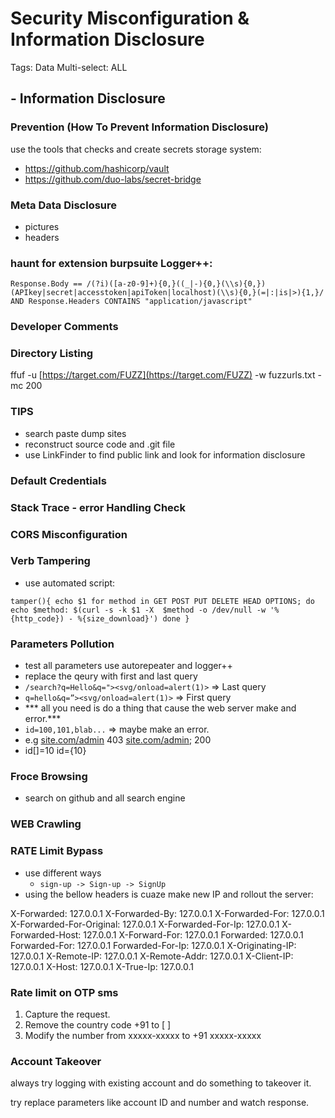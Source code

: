 # Security Misconfiguration & Information Disclosure

Tags: Data
Multi-select: ALL

## -  Information Disclosure

### Prevention (How To Prevent Information Disclosure)

use the tools that checks and create secrets storage system:

- https://github.com/hashicorp/vault
- https://github.com/duo-labs/secret-bridge

### Meta Data Disclosure

- pictures
- headers

### haunt for extension burpsuite Logger++:

`Response.Body == /(?i)([a-z0-9]+){0,}((_|-){0,}(\\s){0,})(APIkey|secret|accesstoken|apiToken|localhost)(\\s){0,}(=|:|is|>){1,}/ AND Response.Headers CONTAINS "application/javascript"` 

### Developer Comments

### Directory Listing

ffuf -u [https://target.com/FUZZ](https://target.com/FUZZ) -w fuzzurls.txt -mc 200

### TIPS

- search paste dump sites
- reconstruct source code and .git file
- use LinkFinder to find public link  and look for information disclosure

### Default Credentials

### Stack Trace - error Handling Check

### CORS Misconfiguration

### Verb Tampering

- use automated script:

`tamper(){
echo $1
for method in GET POST PUT DELETE HEAD OPTIONS; do
echo $method: $(curl -s -k $1 -X  $method -o /dev/null -w '%{http_code}) - %{size_download}')
done
}`

### Parameters Pollution

- test all parameters use autorepeater and logger++
- replace the qeury with first and last query
- `/search?q=Hello&q="><svg/onload=alert(1)>`  ⇒ Last query
- `q=hello&q=”><svg/onload=alert(1)>`  ⇒ First query
- *** all you need is do a thing that cause the web server make and error.***
- `id=100,101,blab...` ⇒ maybe make an error.
- e.g [site.com/admin](http://site.com/admin) 403 [site.com/admin](http://site.com/admin); 200
- id[]=10 id={10}

### Froce Browsing

- search on github and all search engine

### WEB Crawling

### RATE Limit Bypass

- use different ways
    - `sign-up -> Sign-up -> SignUp`
- using the bellow headers is cuaze make new IP and rollout the server:

X-Forwarded: 127.0.0.1
X-Forwarded-By: 127.0.0.1
X-Forwarded-For: 127.0.0.1
X-Forwarded-For-Original: 127.0.0.1
X-Forwarded-For-Ip: 127.0.0.1
X-Forwarded-Host: 127.0.0.1
X-Forward-For: 127.0.0.1
Forwarded: 127.0.0.1
Forwarded-For: 127.0.0.1
Forwarded-For-Ip: 127.0.0.1
X-Originating-IP: 127.0.0.1
X-Remote-IP: 127.0.0.1
X-Remote-Addr: 127.0.0.1
X-Client-IP: 127.0.0.1
X-Host: 127.0.0.1
X-True-Ip: 127.0.0.1

### **Rate limit on OTP sms**

1. Capture the request.
2. Remove the country code +91 to [ ]
3. Modify the number from xxxxx-xxxxx to +91 xxxxx-xxxxx

### **Account Takeover**

always try logging with existing account and do something to takeover it.

try replace parameters like account ID and number and watch response.

###